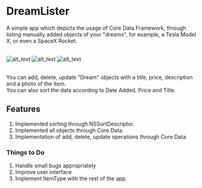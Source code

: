 # DreamLister
A simple app which depicts the usage of Core Data Framework, through listing manually added objects of your "dreams", for example, a Tesla Model X, or even a SpaceX Rocket. <br><br>

![alt_text](https://cloud.githubusercontent.com/assets/14857735/24690829/14de41c2-19ed-11e7-9ed4-195688046da5.png)
![alt_text](https://cloud.githubusercontent.com/assets/14857735/24690830/14e3b2d8-19ed-11e7-9b02-0b79339946a0.png)
![alt_text](https://cloud.githubusercontent.com/assets/14857735/24690831/15512a84-19ed-11e7-9e6f-8f3dd311d172.png)<br><br>

You can add, delete, update "Dream" objects with a title, price, description and a photo of the item.
<br>
You can also sort the data according to Date Added, Price and Title. <br>

## Features 
1. Implemented sorting through NSSortDescriptor.
2. Implemented all objects through Core Data.
3. Implementation of add, delete, update operations through Core Data. 

### Things to Do
1. Handle small bugs appropriately
2. Improve user interface
3. Implement ItemType with the rest of the app.

